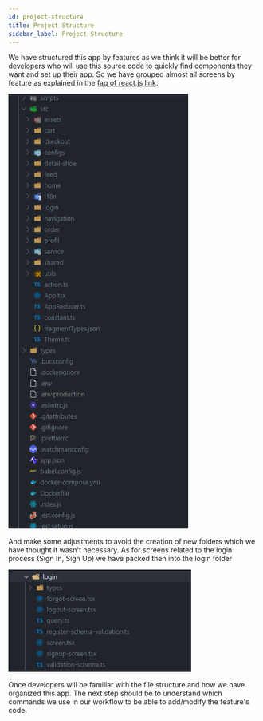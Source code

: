 ```yaml
---
id: project-structure
title: Project Structure
sidebar_label: Project Structure
---
```


We have structured this app by features as we think it will be better for developers who will use this source code to quickly find components they want and set up their app. So we have grouped almost all screens by feature as explained in the [faq of react.js link](https://reactjs.org/docs/faq-structure.html).

![file-structure](assets/file-structure.png)

And make some adjustments to avoid the creation of new folders which we have thought it wasn't necessary. As for screens related to the login process (Sign In, Sign Up) we have packed then into the login folder

![file-structure-login](assets/login-folder.png)

Once developers will be familiar with the file structure and how we have organized this app. The next step should be to understand which commands we use in our workflow to be able to add/modify the feature's code.
